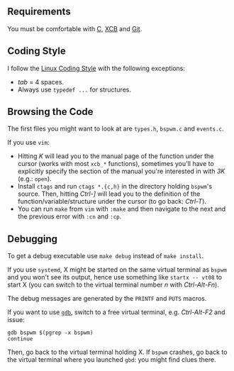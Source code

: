 ## Requirements

You must be comfortable with [C][1], [XCB][2] and [Git][3].

## Coding Style

I follow the [Linux Coding Style][4] with the following exceptions:
- *tab* = 4 spaces.
- Always use `typedef ...` for structures.

## Browsing the Code

The first files you might want to look at are `types.h`, `bspwm.c` and `events.c`.

If you use `vim`:
- Hitting *K* will lead you to the manual page of the function under the cursor (works with most `xcb_*` functions), sometimes you'll have to explicitly specify the section of the manual you're interested in with *3K* (e.g.: `open`).
- Install `ctags` and run `ctags *.{c,h}` in the directory holding `bspwm`'s source. Then, hitting *Ctrl-]* will lead you to the definition of the function/variable/structure under the cursor (to go back: *Ctrl-T*).
- You can run `make` from `vim` with `:make` and then navigate to the next and the previous error with `:cn` and `:cp`.

## Debugging

To get a debug executable use `make debug` instead of `make install`.

If you use `systemd`, X might be started on the same virtual terminal as `bspwm` and you won't see its output, hence use something like `startx -- vt08` to start X (you can switch to the virtual terminal number *n* with *Ctrl-Alt-Fn*).

The debug messages are generated by the `PRINTF` and `PUTS` macros.

If you want to use [`gdb`][5], switch to a free virtual terminal, e.g. *Ctrl-Alt-F2* and issue:

```
gdb bspwm $(pgrep -x bspwm)
continue
```

Then, go back to the virtual terminal holding X. If `bspwm` crashes, go back to the virtual terminal where you launched `gbd`: you might find clues there.

[1]: http://cm.bell-labs.com/cm/cs/cbook/
[2]: http://www.x.org/releases/X11R7.5/doc/libxcb/tutorial/
[3]: http://git-scm.com/documentation
[4]: http://www.kernel.org/doc/Documentation/CodingStyle
[5]: http://sourceware.org/gdb/current/onlinedocs/gdb/
